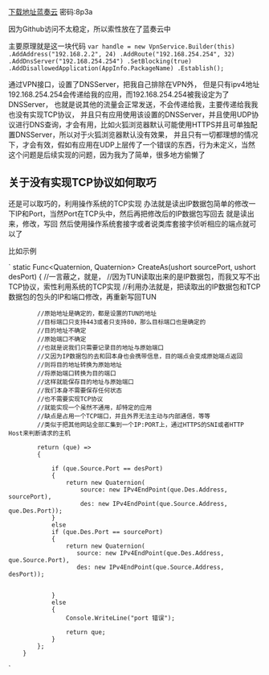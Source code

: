 
[下载地址蓝奏云](https://wws.lanzous.com/b0261orde) 密码:8p3a

因为Github访问不太稳定，所以索性放在了蓝奏云中

主要原理就是这一块代码
`
var handle = new VpnService.Builder(this)
                .AddAddress("192.168.2.2", 24)
                .AddRoute("192.168.254.254", 32)
                .AddDnsServer("192.168.254.254")
                .SetBlocking(true)
                .AddDisallowedApplication(AppInfo.PackageName)
                .Establish();
`

通过VPN接口，设置了DNSServer，把我自己排除在VPN外，
但是只有ipv4地址192.168.254.254会传递给我的应用，而192.168.254.254被我设定为了DNSServer，
也就是说其他的流量会正常发送，不会传递给我，主要传递给我我也没有实现TCP协议，
并且只有应用使用该设置的DNSServer，并且使用UDP协议进行DNS查询，才会有用，比如火狐浏览器默认可能使用HTTPS并且可单独配置DNSServer，所以对于火狐浏览器默认没有效果，
并且只有一切都理想的情况下，才会有效，假如有应用在UDP上层传了一个错误的东西，行为未定义，当然这个问题是后续实现的问题，因为我为了简单，很多地方偷懒了




## 关于没有实现TCP协议如何取巧

还是可以取巧的，利用操作系统的TCP实现
办法就是读出IP数据包简单的修改一下IP和Port，当然Port在TCP头中，然后再把修改后的IP数据包写回去
就是读出来，修改，写回
然后使用操作系统套接字或者说类库套接字侦听相应的端点就可以了


比如示例

`
        static Func<Quaternion, Quaternion> CreateAs(ushort sourcePort, ushort desPort)
        {
            //一言蔽之，就是，
            //因为TUN读取出来的是IP数据包，而我又写不出TCP协议，索性利用系统的TCP实现
            //利用办法就是，把读取出的IP数据包和TCP数据包的包头的IP和端口修改，再重新写回TUN


            //原始地址是确定的，都是设置的TUN的地址
            //目标端口只支持443或者只支持80，那么目标端口也是确定的
            //目的地址不确定
            //原始端口不确定
            //也就是说我们只需要记录目的地址与原始端口
            //又因为IP数据包的去和回本身也会携带信息，目的端点会变成原始端点返回
            //则将目的地址转换为原始地址
            //将原始端口转换为目的端口
            //这样就能保存目的地址与原始端口
            //我们本身不需要保存任何状态
            //也不需要实现TCP协议
            //就能实现一个虽然不通用，却特定的应用
            //缺点是占用一个TCP端口，并且外界无法主动与内部通信，等等
            //类似于把其他网站全部汇集到一个IP:PORT上，通过HTTPS的SNI或者HTTP Host来判断请求的主机

            return (que) =>
            {

                if (que.Source.Port == desPort)
                {
                    return new Quaternion(
                        source: new IPv4EndPoint(que.Des.Address, sourcePort),
                        des: new IPv4EndPoint(que.Source.Address, que.Des.Port));
                }
                else
                if (que.Des.Port == sourcePort)
                {
                    return new Quaternion(
                       source: new IPv4EndPoint(que.Des.Address, que.Source.Port),
                       des: new IPv4EndPoint(que.Source.Address, desPort));


                }
                else
                {
                    Console.WriteLine("port 错误");

                    return que;
                }
            };
        }
`